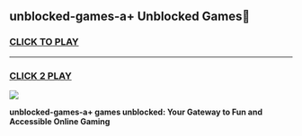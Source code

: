 
## unblocked-games-a+ Unblocked Games👋
<h3>
<a href="https://news.freeplayer.one?title=unblocked-games-a+&ref=16F">CLICK TO PLAY</a></h3>
<hr>

<h3>
<a href="https://news.freeplayer.one?title=unblocked-games-a+&ref=16F">CLICK 2 PLAY</a>
  
</h3>

<a href="https://news.freeplayer.one?title=unblocked-games-a+&ref=16F/"><img src="https://clearcache.store/games.png"></a>


**unblocked-games-a+ games unblocked: Your Gateway to Fun and Accessible Online Gaming**
